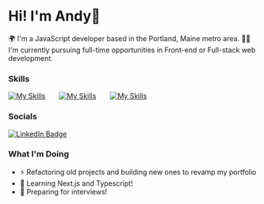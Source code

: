 Hi! I'm Andy👋
========================================================================================================================================

🌍 I'm a JavaScript developer based in the Portland, Maine metro area. 
🏃‍♂️ I'm currently pursuing full-time opportunities in Front-end or Full-stack web development.
<br/>

### Skills

[![My Skills](https://skillicons.dev/icons?i=html,css,scss,js)](https://skillicons.dev) &nbsp;&nbsp;&nbsp;&nbsp;&nbsp; [![My Skills](https://skillicons.dev/icons?i=react,materialui)](https://skillicons.dev) &nbsp;&nbsp;&nbsp;&nbsp;&nbsp; [![My Skills](https://skillicons.dev/icons?i=nodejs,express,postgres)](https://skillicons.dev) &nbsp;&nbsp;&nbsp;&nbsp;&nbsp;
<br/>

### Socials

<div id="badges">
  <a href="https://www.linkedin.com/in/andrewmgauthier/" target="_blank">
    <img src="https://img.shields.io/badge/LinkedIn-blue?style=for-the-badge&logo=linkedin&logoColor=white" alt="LinkedIn Badge"/>
  </a>
</div>

### What I'm Doing
* ⚡ Refactoring old projects and building new ones to revamp my portfolio
* 💬 Learning Next.js and Typescript!
* 👯 Preparing for interviews!

<!--
**amgauthier1992/amgauthier1992** is a ✨ _special_ ✨ repository because its `README.md` (this file) appears on your GitHub profile.

Here are some ideas to get you started:

- 🔭 I’m currently working on ...
- 🌱 I’m currently learning ...
- 👯 I’m looking to collaborate on ...
- 🤔 I’m looking for help with ...
- 💬 Ask me about ...
- 📫 How to reach me: ...
- 😄 Pronouns: ...
- ⚡ Fun fact: ...
-->
